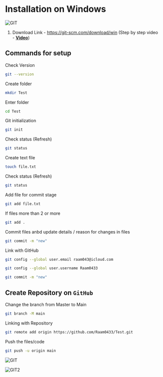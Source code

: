 # Installation on Windows 

![GIT](https://user-images.githubusercontent.com/111989928/209775863-c6760874-790b-4d20-8e13-6edc466a7ae6.png)



1. Download Link - https://git-scm.com/download/win (Step by step video - **[Video](https://www.simplilearn.com/tutorials/git-tutorial/git-installation-on-windows)**)



## Commands for setup

Check Version
```sh
git --version
```
Create folder
```sh
mkdir Test
```
Enter folder
```sh
cd Test
```
Git initialization
```sh
git init
```
Check status (Refresh)
```sh
git status
```
Create text file
```sh
touch file.txt
```
Check status (Refresh)
```sh
git status
```
Add file for commit stage
```sh
git add file.txt
```
If files more than 2 or more
```sh
git add .
```
Commit files anbd update details / reason for changes in files
```sh
git commit -m "new"
```
Link with GitHub
```sh
git config --global user.email raam043@icloud.com
```
```sh
git config --global user.username Raam0433
```
```sh
git commit -m "new"
```


## Create Repository on `GitHub`
Change the branch from Master to Main
```sh
git branch -M main
```
Linking with Repository
```sh
git remote add origin https://github.com/Raam0433/Test.git
```
Push the files/code
```sh
git push -u origin main
```

![GIT](https://user-images.githubusercontent.com/111989928/210564648-0a5fee31-b950-4093-b00b-b9bdd19d1297.png)


![GIT2](https://user-images.githubusercontent.com/111989928/210564749-bccf1e5a-c682-4eb8-b39d-84e1c9a678c0.png)


